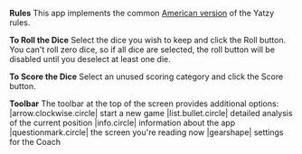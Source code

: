 **Rules**
This app implements the common [American version](https://en.wikipedia.org/wiki/Yahtzee) of the Yatzy rules.

**To Roll the Dice**
Select the dice you wish to keep and click the Roll button. You can't roll zero dice, so if all dice are selected, the roll button will be disabled until you deselect at least one die.

**To Score the Dice**
Select an unused scoring category and click the Score button.

**Toolbar**
The toolbar at the top of the screen provides additional options:
|arrow.clockwise.circle| start a new game
|list.bullet.circle| detailed analysis of the current position
|info.circle| information about the app
|questionmark.circle| the screen you're reading now
|gearshape| settings for the Coach
